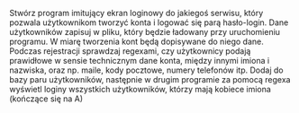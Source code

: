 Stwórz program imitujący ekran loginowy do jakiegoś serwisu, który pozwala użytkownikom tworzyć konta i logować się parą hasło-login.
Dane użytkowników zapisuj w pliku, który będzie ładowany przy uruchomieniu programu. 
W miarę tworzenia kont będą dopisywane do niego dane. 
Podczas rejestracji sprawdzaj regexami, czy użytkownicy podają prawidłowe w sensie technicznym dane konta, między innymi imiona i nazwiska, oraz np. maile, kody pocztowe, numery telefonów itp.
Dodaj do bazy paru użytkowników, następnie w drugim programie za pomocą regexa wyświetl loginy wszystkich użytkowników, którzy mają kobiece imiona (kończące się na A)
